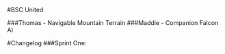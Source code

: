 #BSC United

###Thomas - Navigable Mountain Terrain
###Maddie - Companion Falcon AI

#Changelog
###Sprint One:
